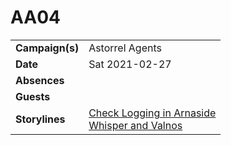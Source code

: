 # AA04

|||
| --- | --- |
| **Campaign(s)** | Astorrel Agents | session.2
| **Date** | Sat 2021-02-27 |
| **Absences** | |
| **Guests** | |
| **Storylines** | [Check Logging in Arnaside](../storylines/check-logging-in-arnaside.md)<br />[Whisper and Valnos](../storylines/whisper-and-valnos.md) |

